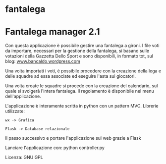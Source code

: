 # fantalega
Fantalega manager 2.1
=====================

Con questa applicazione è possibile gestire una fantalega a gironi.
I file voti da importare, necessari per la gestione della fantalega,
si basano sulle votazioni della Gazzetta Dello Sport e sono disponibili,
in formato txt, sul blog: www.bancaldo.wordpress.com

Una volta importati i voti, è possibile procedere con la creazione della
lega e delle squadre ad essa associate ed eseguire l'asta sui giocatori.

Una volta create le squadre si procede con la creazione del calendario,
sul quale si svolgerà l'intera fantalega.
Il regolamento è disponibile nel menu dell'applicazione.

L'applicazione è interamente scritta in python con un pattern MVC.
Librerie utilizzate:

    wx -> Grafica

    Flask -> Database relazionale

Il passo successivo e portare l'applicazione sul web grazie a Flask

Lanciare l'applicazione con:
    python controller.py

Licenza: GNU GPL
